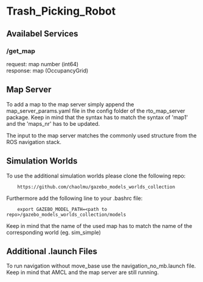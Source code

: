 # Trash_Picking_Robot

## Availabel Services

### /get_map   
request: map number (int64)  
response: map (OccupancyGrid)

## Map Server
To add a map to the map server simply append the map_server_params.yaml file in the config folder of the rto_map_server package.
Keep in mind that the syntax has to match the syntax of 'map1' and the 'maps_nr' has to be updated.

The input to the map server matches the commonly used structure from the ROS navigation stack.


## Simulation Worlds

To use the additional simulation worlds please clone the following repo:

        https://github.com/chaolmu/gazebo_models_worlds_collection

Furthermore add the following line to your .bashrc file:

        export GAZEBO_MODEL_PATH=<path to repo>/gazebo_models_worlds_collection/models

Keep in mind that the name of the used map has to match the name of the corresponding world (eg. sim_simple)

## Additional .launch Files

To run navigation without move_base use the navigation_no_mb.launch file. Keep in mind that AMCL and the map server are still running.
